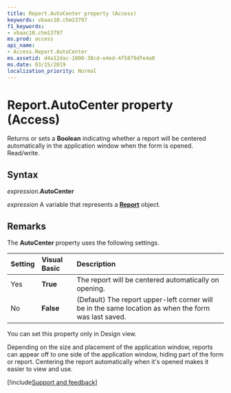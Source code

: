 ```yaml
---
title: Report.AutoCenter property (Access)
keywords: vbaac10.chm13797
f1_keywords:
- vbaac10.chm13797
ms.prod: access
api_name:
- Access.Report.AutoCenter
ms.assetid: d4a12dac-1000-38cd-e4ed-4f5879dfe4a0
ms.date: 03/15/2019
localization_priority: Normal
---
```



# Report.AutoCenter property (Access)

Returns or sets a **Boolean** indicating whether a report will be centered automatically in the application window when the form is opened. Read/write.


## Syntax

_expression_.**AutoCenter**

_expression_ A variable that represents a **[Report](Access.Report.md)** object.


## Remarks

The **AutoCenter** property uses the following settings.

|Setting|Visual Basic|Description|
|:-----|:-----|:-----|
|Yes|**True**|The report will be centered automatically on opening.|
|No|**False**|(Default) The report upper-left corner will be in the same location as when the form was last saved.|

You can set this property only in Design view.

Depending on the size and placement of the application window, reports can appear off to one side of the application window, hiding part of the form or report. Centering the report automatically when it's opened makes it easier to view and use.




[!include[Support and feedback](~/includes/feedback-boilerplate.md)]